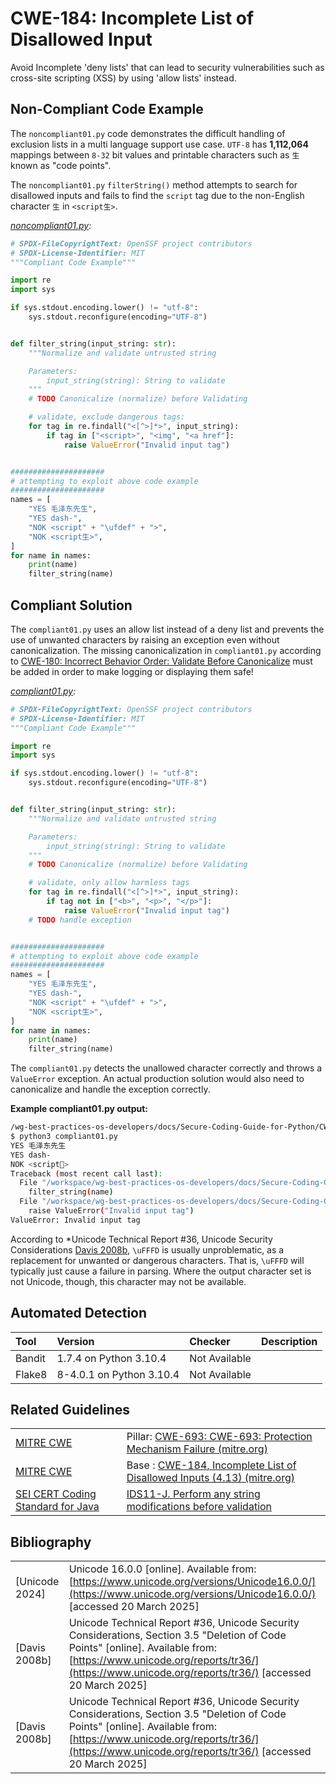 # CWE-184: Incomplete List of Disallowed Input

Avoid Incomplete 'deny lists' that can lead to security vulnerabilities such as cross-site scripting (XSS) by using 'allow lists' instead.

## Non-Compliant Code Example

The `noncompliant01.py` code demonstrates the difficult handling of exclusion lists in a multi language support use case. `UTF-8` has __1,112,064__ mappings between `8-32` bit values and printable characters such as `生` known as "code points".

The `noncompliant01.py` `filterString()` method attempts to search for disallowed inputs and fails to find the `script` tag due to the non-English character `生`  in `<script生>`.

*[noncompliant01.py](noncompliant01.py):*

```python
# SPDX-FileCopyrightText: OpenSSF project contributors
# SPDX-License-Identifier: MIT
"""Compliant Code Example"""

import re
import sys

if sys.stdout.encoding.lower() != "utf-8":
    sys.stdout.reconfigure(encoding="UTF-8")


def filter_string(input_string: str):
    """Normalize and validate untrusted string

    Parameters:
        input_string(string): String to validate
    """
    # TODO Canonicalize (normalize) before Validating

    # validate, exclude dangerous tags:
    for tag in re.findall("<[^>]*>", input_string):
        if tag in ["<script>", "<img", "<a href"]:
            raise ValueError("Invalid input tag")


#####################
# attempting to exploit above code example
#####################
names = [
    "YES 毛泽东先生",
    "YES dash-",
    "NOK <script" + "\ufdef" + ">",
    "NOK <script生>",
]
for name in names:
    print(name)
    filter_string(name)

```

## Compliant Solution

The `compliant01.py` uses an allow list instead of a deny list and prevents the use of unwanted characters by raising an exception even without canonicalization. The missing canonicalization in `compliant01.py` according to [CWE-180: Incorrect Behavior Order: Validate Before Canonicalize](../../CWE-707/CWE-180) must be added in order to make logging or displaying them safe!

*[compliant01.py](compliant01.py):*

```python
# SPDX-FileCopyrightText: OpenSSF project contributors
# SPDX-License-Identifier: MIT
"""Compliant Code Example"""

import re
import sys

if sys.stdout.encoding.lower() != "utf-8":
    sys.stdout.reconfigure(encoding="UTF-8")


def filter_string(input_string: str):
    """Normalize and validate untrusted string

    Parameters:
        input_string(string): String to validate
    """
    # TODO Canonicalize (normalize) before Validating

    # validate, only allow harmless tags
    for tag in re.findall("<[^>]*>", input_string):
        if tag not in ["<b>", "<p>", "</p>"]:
            raise ValueError("Invalid input tag")
    # TODO handle exception


#####################
# attempting to exploit above code example
#####################
names = [
    "YES 毛泽东先生",
    "YES dash-",
    "NOK <script" + "\ufdef" + ">",
    "NOK <script生>",
]
for name in names:
    print(name)
    filter_string(name)

```

The `compliant01.py` detects the unallowed character correctly and throws a `ValueError` exception. An actual production solution would also need to canonicalize and handle the exception correctly.

__Example compliant01.py output:__

```bash
/wg-best-practices-os-developers/docs/Secure-Coding-Guide-for-Python/CWE-693/CWE-184/compliant01.py
$ python3 compliant01.py
YES 毛泽东先生
YES dash-
NOK <script﷯>
Traceback (most recent call last):
  File "/workspace/wg-best-practices-os-developers/docs/Secure-Coding-Guide-for-Python/CWE-693/CWE-184/compliant01.py", line 38, in <module>
    filter_string(name)
  File "/workspace/wg-best-practices-os-developers/docs/Secure-Coding-Guide-for-Python/CWE-693/CWE-184/compliant01.py", line 23, in filter_string
    raise ValueError("Invalid input tag")
ValueError: Invalid input tag

```

According to *Unicode Technical Report #36, Unicode Security Considerations [Davis 2008b](https://www.unicode.org/reports/tr36/), `\uFFFD`  is usually unproblematic, as a replacement for unwanted or dangerous characters. That is, `\uFFFD` will typically just cause a failure in parsing. Where the output character set is not Unicode, though, this character may not be available.

## Automated Detection

|Tool|Version|Checker|Description|
|:---|:---|:---|:---|
|Bandit|1.7.4 on Python 3.10.4|Not Available||
|Flake8|8-4.0.1 on Python 3.10.4|Not Available||

## Related Guidelines

|||
|:---|:---|
|[MITRE CWE](http://cwe.mitre.org/)|Pillar: [CWE-693: CWE-693: Protection Mechanism Failure (mitre.org)](https://cwe.mitre.org/data/definitions/693.html)|
|[MITRE CWE](http://cwe.mitre.org/)|Base : [CWE-184, Incomplete List of Disallowed Inputs (4.13) (mitre.org)](https://cwe.mitre.org/data/definitions/184.html)|
|[SEI CERT Coding Standard for Java](https://wiki.sei.cmu.edu/confluence/display/java/SEI+CERT+Oracle+Coding+Standard+for+Java)|[IDS11-J. Perform any string modifications before validation](https://wiki.sei.cmu.edu/confluence/display/java/IDS11-J.+Perform+any+string+modifications+before+validation)|

## Bibliography

|||
|:---|:---|
|\[Unicode 2024\]|Unicode 16.0.0 \[online\]. Available from: [https://www.unicode.org/versions/Unicode16.0.0/](https://www.unicode.org/versions/Unicode16.0.0/) \[accessed 20 March 2025\] |
|\[Davis 2008b\]|Unicode Technical Report #36, Unicode Security Considerations, Section 3.5 "Deletion of Code Points" \[online\]. Available from: [https://www.unicode.org/reports/tr36/](https://www.unicode.org/reports/tr36/) \[accessed 20 March 2025\] |
|\[Davis 2008b\]|Unicode Technical Report #36, Unicode Security Considerations, Section 3.5 "Deletion of Code Points" \[online\]. Available from: [https://www.unicode.org/reports/tr36/](https://www.unicode.org/reports/tr36/) \[accessed 20 March 2025\] |
